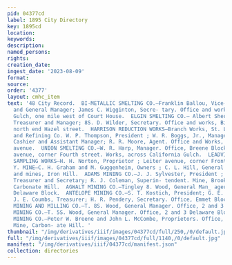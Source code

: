 ```yaml
---
pid: 04377cd
label: 1895 City Directory
key: 1895cd
location: 
keywords: 
description: 
named_persons: 
rights: 
creation_date: 
ingest_date: '2023-08-09'
format: 
source: 
order: '4377'
layout: cmhc_item
text: '48 City Record.  BI-METALLIC SMELTING CO.—Franklin Ballou, Vice- President
  and General Manager; James C. Wigginton, Secre- tary. Office and works, California
  Gulch, one mile west of Court House.  ELGIN SMELTING CO.— Albert Sherwin, Presidert,
  Treasurer and Manager; 8S. D. Wilder, Secretary. Office and works, Big Evans Gulch,
  north end Hazel street.  HARRISON REDUCTION WORKS—Branch Works, St. Louis Smelting
  and Refining Co. W. P. Thompson, President ; W. R. Boggs, Jr., Manager; George Summers,
  Cashier and Assistant Manager; R. R. Moore, Agent. Office and Works, foot of Harrison
  avenue.  UNION SMELTING CO.—W. R. Harp, Manager. Office, Breene Block, Harrison
  avenue, corner Fourth street. Works, across California Gulch.  LEADVILLE PUBLIC
  SAMPLING WORKS—H. H. Norton, Proprietor ; Leiter avenue, corner Front.     Mining.  A.
  Y. MINE—C. H. Graham and M. Guggenheim, Owners ; C. L. Hill, General Manager. Office
  and mines, Iron Hill.  ADAMS MINING CO.—J. J. Sylvester, President ; W. W. Sylvester,
  Treasurer and Secretary; R. J. Coleman, Superin- tendent. Mine, Brooklyn Shaft,
  Carbonate Hill.  AGWALT MINING CO.—Tingley 8. Wood, General Man_ ager. 1,2 and 3
  Delaware Block.  ANTELOPE MINING CO.—S. T. Kostich, President; G. E. Taylor, Vice-President;
  J. E. Coumbs, Treasurer; H. R. Pendery, Secretary. Office, Emmet Block.  ANTIOCH
  MINING AND MILLING CO.—T. 8S. Wood, General Manager. Office, 2 and 3 Delaware Block.  BENTON
  MINING CO.—T. 5S. Wood, General Manager. Office, 2 and 3 Delaware Block.  BIG CHIEF
  MINING CO.—Peter W. Breene and John L. McCombe, Proprietors. Office, Breene Block.
  Mine, Carbon- ate Hill. '
thumbnail: "/img/derivatives/iiif/images/04377cd/full/250,/0/default.jpg"
full: "/img/derivatives/iiif/images/04377cd/full/1140,/0/default.jpg"
manifest: "/img/derivatives/iiif/04377cd/manifest.json"
collection: directories
---
```

